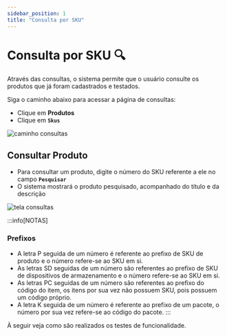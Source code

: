 ```yaml
---
sidebar_position: 1
title: "Consulta por SKU"
---
```


# Consulta por SKU :mag:

Através das consultas, o sistema permite que o usuário consulte os produtos que já foram cadastrados e testados.

Siga o caminho abaixo para acessar a página de consultas:

- Clique em **Produtos**
- Clique em **`Skus`**

![caminho consultas](/img/images/caminho_consulta.png)

## Consultar Produto

- Para consultar um produto, digite o número do SKU referente a ele no campo **`Pesquisar`**
- O sistema mostrará o produto pesquisado, acompanhado do título e da descrição

![tela consultas](/img/images/aba_consulta.png)

:::info[NOTAS]

### Prefixos

- A letra P seguida de um número é referente ao prefixo de SKU de produto e o número refere-se ao SKU em si.
- As letras SD seguidas de um número são referentes ao prefixo de SKU de dispositivos de armazenamento e o número refere-se ao SKU em si.
- As letras PC seguidas de um número são referentes ao prefixo do código do item, os itens por sua vez não possuem SKU, pois possuem um código próprio.
- A letra K seguida de um número é referente ao prefixo de um pacote, o número por sua vez refere-se ao código do pacote.
  :::

À seguir veja como são realizados os testes de funcionalidade.
